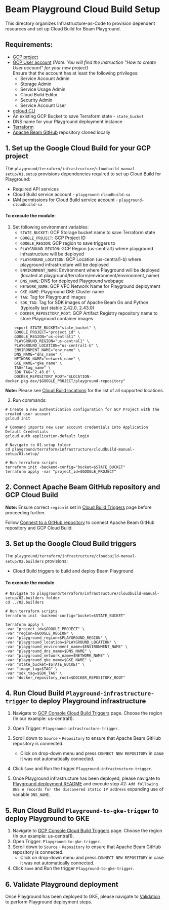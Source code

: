 <!---
    Licensed to the Apache Software Foundation (ASF) under one
    or more contributor license agreements.  See the NOTICE file
    distributed with this work for additional information
    regarding copyright ownership.  The ASF licenses this file
    to you under the Apache License, Version 2.0 (the
    "License"); you may not use this file except in compliance
    with the License.  You may obtain a copy of the License at
      http://www.apache.org/licenses/LICENSE-2.0
    Unless required by applicable law or agreed to in writing,
    software distributed under the License is distributed on an
    "AS IS" BASIS, WITHOUT WARRANTIES OR CONDITIONS OF ANY
    KIND, either express or implied.  See the License for the
    specific language governing permissions and limitations
    under the License.
-->

# Beam Playground Cloud Build Setup

This directory organizes Infrastructure-as-Code to provision dependent resources and set up Cloud Build for Beam Playground.

## Requirements:

- [GCP project](https://cloud.google.com/resource-manager/docs/creating-managing-projects)
- [GCP User account](https://cloud.google.com/appengine/docs/standard/access-control?tab=python) _(Note: You will find the instruction "How to create User account" for your new project)_<br>
  Ensure that the account has at least the following privileges:
    - Service Account Admin
    - Storage Admin
    - Service Usage Admin
    - Cloud Build Editor
    - Security Admin
    - Service Account User
- [gcloud CLI](https://cloud.google.com/sdk/docs/install-sdk)
- An existing GCP Bucket to save Terraform state - `state_bucket`
- DNS name for your Playground deployment instance
- [Terraform](https://www.terraform.io/)
- [Apache Beam GitHub](https://github.com/apache/beam) repository cloned locally

## 1. Set up the Google Cloud Build for your GCP project

The `playground/terraform/infrastructure/cloudbuild-manual-setup/01.setup` provisions dependencies required to set up Cloud Build for Playground:
- Required API services
- Cloud Build service account - `playground-cloudbuild-sa`
- IAM permissions for Cloud Build service account - `playground-cloudbuild-sa`

#### To execute the module:

1. Set following environment variables:
   - `STATE_BUCKET`: GCP Storage bucket name to save Terraform state
   - `GOOGLE_PROJECT`: GCP Project ID
   - `GOOGLE_REGION`: GCP region to save triggers to
   - `PLAYGROUND_REGION`: GCP Region (us-central1) where playground infrastructure will be deployed
   - `PLAYGROUND_LOCATION`: GCP Location (us-central1-b) where playground infrastructure will be deployed
   - `ENVIRONMENT_NAME`: Environment where Playground will be deployed (located at playground/terraform/environment/environment_name)
   - `DNS_NAME`: DNS for deployed Playground webpage
   - `NETWORK_NAME`: GCP VPC Network Name for Playground deployment
   - `GKE_NAME`: Playground GKE Cluster name
   - `TAG`: Tag for Playground images
   - `SDK_TAG`: Tag for SDK images of Apache Beam Go and Python (typically last stable 2.42.0, 2.43.0)
   - `DOCKER_REPOSITORY_ROOT`: GCP Artifact Registry repository name to store Playground container images

```console
    export STATE_BUCKET="state_bucket" \
    GOOGLE_PROJECT="project_id" \
    GOOGLE_REGION="us-central1" \
    PLAYGROUND_REGION="us-central1" \
    PLAYGROUND_LOCATION="us-central1-b" \
    ENVIRONMENT_NAME="env_name" \
    DNS_NAME="dns_name" \
    NETWORK_NAME="network_name" \
    GKE_NAME="gke_name" \
    TAG="tag_name" \
    SDK_TAG="2.43.0" \
    DOCKER_REPOSITORY_ROOT="$LOCATION-docker.pkg.dev/$GOOGLE_PROJECT/playground-repository"
```
**Note:**  Please see [Cloud Build locations](https://cloud.google.com/build/docs/locations) for the list of all supported locations.

2. Run commands:


```console
# Create a new authentication configuration for GCP Project with the created user account
gcloud init

# Command imports new user account credentials into Application Default Credentials
gcloud auth application-default login

# Navigate to 01.setup folder
cd playground/terraform/infrastructure/cloudbuild-manual-setup/01.setup/

# Run terraform scripts
terraform init -backend-config="bucket=$STATE_BUCKET"
terraform apply -var "project_id=$GOOGLE_PROJECT"
```

## 2. Connect Apache Beam GitHub repository and GCP Cloud Build

**Note:** Ensure correct `region` is set in [Cloud Build Triggers](https://console.cloud.google.com/cloud-build/triggers) page before proceeding further.

Follow [Connect to a GitHub repository](https://cloud.google.com/build/docs/automating-builds/github/connect-repo-github) to connect Apache Beam GitHub repository and GCP Cloud Build.

## 3. Set up the Google Cloud Build triggers

The `playground/terraform/infrastructure/cloudbuild-manual-setup/02.builders` provisions:
- Cloud Build triggers to build and deploy Beam Playground

#### To execute the module


```
# Navigate to playground/terraform/infrastructure/cloudbuild-manual-setup/02.builders folder
cd ../02.builders

# Run terraform scripts
terraform init -backend-config="bucket=$STATE_BUCKET"

terraform apply \
-var "project_id=$GOOGLE_PROJECT" \
-var "region=$GOOGLE_REGION" \
-var "playground_region=$PLAYGROUND_REGION" \
-var "playground_location=$PLAYGROUND_LOCATION" \
-var "playground_environment_name=$ENVIRONMENT_NAME" \
-var "playground_dns_name=$DNS_NAME" \
-var "playground_network_name=$NETWORK_NAME" \
-var "playground_gke_name=$GKE_NAME" \
-var "state_bucket=$STATE_BUCKET" \
-var "image_tag=$TAG" \
-var "sdk_tag=$SDK_TAG" \
-var "docker_repository_root=$DOCKER_REPOSITORY_ROOT"
```

## 4. Run Cloud Build `Playground-infrastructure-trigger` to deploy Playground infrastructure

1. Navigate to [GCP Console Cloud Build Triggers](https://console.cloud.google.com/cloud-build/triggers) page. Choose the region (In our example: us-central1).
2. Open Trigger: `Playground-infrastructure-trigger`.
3. Scroll down to `Source` - `Repository` to ensure that Apache Beam GitHub repository is connected.
   - Click on drop-down menu and press `CONNECT NEW REPOSITORY` in case it was not automatically connected.
4. Click `Save` and Run the trigger `Playground-infrastructure-trigger`.

5. Once Playground infrastructure has been deployed, please navigate to
   [Playground deployment README](https://github.com/apache/beam/tree/master/playground/terraform#deploy-playground-infrastructure) and execute step #2:
   `Add following DNS A records for the discovered static IP address` expanding use of variable `DNS_NAME`.

## 5. Run Cloud Build `Playground-to-gke-trigger` to deploy Playground to GKE

1. Navigate to [GCP Console Cloud Build Triggers](https://console.cloud.google.com/cloud-build/triggers) page. Choose the region (In our example: us-central1).
2. Open Trigger: `Playground-to-gke-trigger`.
3.  Scroll down to `Source` - `Repository` to ensure that Apache Beam GitHub repository is connected.
    - Click on drop-down menu and press `CONNECT NEW REPOSITORY` in case it was not automatically connected.
5. Click `Save` and Run the trigger `Playground-to-gke-trigger`.

## 6. Validate Playground deployment

Once Playground has been deployed to GKE, please navigate to [Validation](https://github.com/apache/beam/tree/master/playground/terraform#validate-deployed-playground) to perform Playground deployment steps.